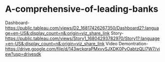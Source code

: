 # A-comprehensive-of-leading-banks


Dashboard-https://public.tableau.com/views/D2_16817426267350/Dashboard2?:language=en-US&:display_count=n&:origin=viz_share_link
Story-https://public.tableau.com/views/Story1_16804293782970/Story1?:language=en-US&:display_count=n&:origin=viz_share_link
Video Demontration-https://drive.google.com/file/d/143wckqraPMxvvSJXDK0PvOabtzQLl7W7/view?usp=drivesdk
